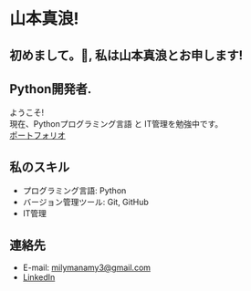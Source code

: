 

<!--
**milenayamamoto3/milenayamamoto3** is a ✨ _special_ ✨ repository because its `README.md` (this file) appears on your GitHub profile.

Here are some ideas to get you started:

- 🔭 I’m currently working on ...
- 🌱 I’m currently learning ...
- 👯 I’m looking to collaborate on ...
- 🤔 I’m looking for help with ...
- 💬 Ask me about ...
- 📫 How to reach me: ...
- 😄 Pronouns: ...
- ⚡ Fun fact: ...
-->
# 山本真浪!

## 初めまして。👋, 私は山本真浪とお申します!
## Python開発者.

ようこそ!<br>
現在、Pythonプログラミング言語 と IT管理を勉強中です。<br>
<a href="file:///c%3A/Users/acerc/OneDrive/%C3%81rea%20de%20Trabalho/projetos_git_e_github/PerfilGitHub/index.html" target="_blank">ポートフォリオ</a>

## 私のスキル

- プログラミング言語: Python
- バージョン管理ツール: Git, GitHub
- IT管理

## 連絡先

- E-mail: milymanamy3@gmail.com
- <a href="https://www.linkedin.com/in/milena-manamy-9bb9b124a/" target="_blank">LinkedIn</a>
